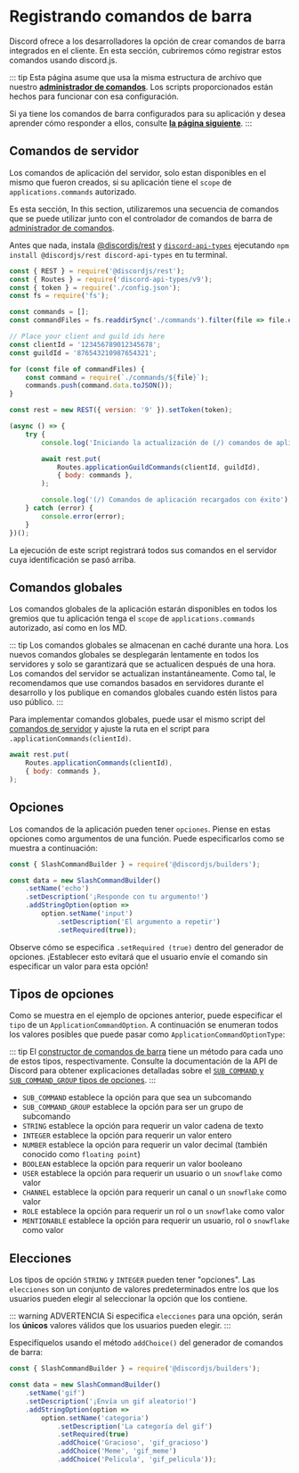 # Registrando comandos de barra

Discord ofrece a los desarrolladores la opción de crear comandos de barra integrados en el cliente. En esta sección, cubriremos cómo registrar estos comandos usando discord.js.

::: tip
Esta página asume que usa la misma estructura de archivo que nuestro **[administrador de comandos](/gestor-de-comamdos)**. Los scripts proporcionados están hechos para funcionar con esa configuración.

Si ya tiene los comandos de barra configurados para su aplicación y desea aprender cómo responder a ellos, consulte **[la página siguiente](/interacciones/respondiendo-a-comandos-de-barra.md)**.
:::

## Comandos de servidor

Los comandos de aplicación del servidor, solo estan disponibles en el mismo que fueron creados, si su aplicación tiene el `scope` de `applications.commands` autorizado.  

Es esta sección,
In this section, utilizaremos una secuencia de comandos que se puede utilizar junto con el controlador de comandos de barra de [administrador de comandos](/gestor-de-comandos/).

Antes que nada, instala [@discordjs/rest](https://github.com/discordjs/discord.js-modules/blob/main/packages/rest/) y [`discord-api-types`](https://github.com/discordjs/discord-api-types/) ejecutando `npm install @discordjs/rest discord-api-types` en tu terminal.

<!-- eslint-skip -->

```js
const { REST } = require('@discordjs/rest');
const { Routes } = require('discord-api-types/v9');
const { token } = require('./config.json');
const fs = require('fs');

const commands = [];
const commandFiles = fs.readdirSync('./commands').filter(file => file.endsWith('.js'));

// Place your client and guild ids here
const clientId = '123456789012345678';
const guildId = '876543210987654321';

for (const file of commandFiles) {
	const command = require(`./commands/${file}`);
	commands.push(command.data.toJSON());
}

const rest = new REST({ version: '9' }).setToken(token);

(async () => {
	try {
		console.log('Iniciando la actualización de (/) comandos de aplicación');

		await rest.put(
			Routes.applicationGuildCommands(clientId, guildId),
			{ body: commands },
		);

		console.log('(/) Comandos de aplicación recargados con éxito');
	} catch (error) {
		console.error(error);
	}
})();
```

La ejecución de este script registrará todos sus comandos en el servidor cuya identificación se pasó arriba.

## Comandos globales

Los comandos globales de la aplicación estarán disponibles en todos los gremios que tu aplicación tenga el `scope` de `applications.commands` autorizado, así como en los MD.

::: tip
Los comandos globales se almacenan en caché durante una hora. Los nuevos comandos globales se desplegarán lentamente en todos los servidores y solo se garantizará que se actualicen después de una hora. Los comandos del servidor se actualizan instantáneamente. Como tal, le recomendamos que use comandos basados en servidores durante el desarrollo y los publique en comandos globales cuando estén listos para uso público.
:::

Para implementar comandos globales, puede usar el mismo script del [comandos de servidor](#comandos-de-servidor) y ajuste la ruta en el script para `.applicationCommands(clientId)`.

<!-- eslint-skip -->

```js {2}
await rest.put(
	Routes.applicationCommands(clientId),
	{ body: commands },
);
```

## Opciones

Los comandos de la aplicación pueden tener `opciones`. Piense en estas opciones como argumentos de una función. Puede especificarlos como se muestra a continuación:

```js {6-9}
const { SlashCommandBuilder } = require('@discordjs/builders');

const data = new SlashCommandBuilder()
	.setName('echo')
	.setDescription('¡Responde con tu argumento!')
	.addStringOption(option =>
		option.setName('input')
			.setDescription('El argumento a repetir')
			.setRequired(true));
```

Observe cómo se especifica `.setRequired (true)` dentro del generador de opciones. ¡Establecer esto evitará que el usuario envíe el comando sin especificar un valor para esta opción!

## Tipos de opciones

Como se muestra en el ejemplo de opciones anterior, puede especificar el `tipo` de un `ApplicationCommandOption`. A continuación se enumeran todos los valores posibles que puede pasar como `ApplicationCommandOptionType`:

::: tip
El [constructor de comandos de barra](/temas-populares/constructores.html#slash-command-builders) tiene un método para cada uno de estos tipos, respectivamente.
Consulte la documentación de la API de Discord para obtener explicaciones detalladas sobre el [`SUB_COMMAND` y `SUB_COMMAND_GROUP` tipos de opciones](https://discord.com/developers/docs/interactions/application-commands#subcommands-and-subcommand-groups).
:::

* `SUB_COMMAND` establece la opción para que sea un subcomando
* `SUB_COMMAND_GROUP` establece la opción para ser un grupo de subcomando
* `STRING` establece la opción para requerir un valor cadena de texto
* `INTEGER` establece la opción para requerir un valor entero
* `NUMBER` establece la opción para requerir un valor decimal (también conocido como `floating point`)
* `BOOLEAN` establece la opción para requerir un valor booleano
* `USER` establece la opción para requerir un usuario o un `snowflake` como valor
* `CHANNEL` establece la opción para requerir un canal o un `snowflake` como valor
* `ROLE` establece la opción para requerir un rol o un `snowflake` como valor
* `MENTIONABLE` establece la opción para requerir un usuario, rol o `snowflake` como valor

## Elecciones

Los tipos de opción `STRING` y `INTEGER` pueden tener "opciones". Las `elecciones` son un conjunto de valores predeterminados entre los que los usuarios pueden elegir al seleccionar la opción que los contiene.

::: warning ADVERTENCIA
Si especifica `elecciones` para una opción, serán los **únicos** valores válidos que los usuarios pueden elegir.
:::

Especifíquelos usando el método `addChoice()` del generador de comandos de barra:

```js {10-12}
const { SlashCommandBuilder } = require('@discordjs/builders');

const data = new SlashCommandBuilder()
	.setName('gif')
	.setDescription('¡Envía un gif aleatorio!')
	.addStringOption(option =>
		option.setName('categoria')
			.setDescription('La categoría del gif')
			.setRequired(true)
			.addChoice('Gracioso', 'gif_gracioso')
			.addChoice('Meme', 'gif_meme')
			.addChoice('Pelicula', 'gif_pelicula'));
```
